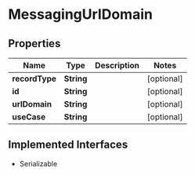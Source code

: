 

# MessagingUrlDomain

## Properties

Name | Type | Description | Notes
------------ | ------------- | ------------- | -------------
**recordType** | **String** |  |  [optional]
**id** | **String** |  |  [optional]
**urlDomain** | **String** |  |  [optional]
**useCase** | **String** |  |  [optional]


## Implemented Interfaces

* Serializable


